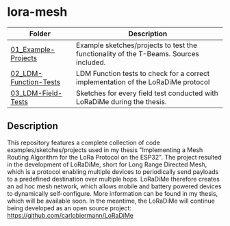 # lora-mesh

|Folder                                                       |Description                                                                 |
|-------------------------------------------------------------|----------------------------------------------------------------------------|
|[01_Example-Projects](/01_Example-Projects)|Example sketches/projects to test the functionality of the T-Beams. Sources included.|
|[02_LDM-Function-Tests](/02_LDM-Function-Tests)                |LDM Function tests to check for a correct implementation of the LoRaDiMe protocol|
|[03_LDM-Field-Tests](/03_LDM-Field-Tests)|Sketches for every field test conducted with LoRaDiMe during the thesis.|


## Description

This repository features a complete collection of code examples/sketches/projects used in my thesis "Implementing a Mesh Routing Algorithm for the LoRa Protocol on the ESP32". The project resulted in the development of LoRaDiMe, short for Long Range Directed Mesh, which is a protocol enabling multiple devices to periodically send payloads to a predefined destination over multiple hops. LoRaDiMe therefore creates an ad hoc mesh network, which allows mobile and battery powered devices to dynamically self-configure. More information can be found in my thesis, which will be available soon. In the meantime, the LoRaDiMe will continue being developed as an open source project: 
https://github.com/carlobiermann/LoRaDiMe




